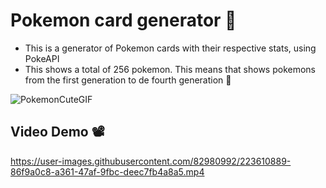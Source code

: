 # Pokemon card generator 🤖
 - This is a generator of Pokemon cards with their respective stats, using PokeAPI
 - This shows a total of 256 pokemon. This means that shows pokemons from the first generation to de fourth generation :eyes:
 
 ![PokemonCuteGIF](https://user-images.githubusercontent.com/82980992/223611232-cf87711a-54e0-4b6c-80e6-eec684e960d7.gif)

 
 ## Video Demo 📽️
 
 https://user-images.githubusercontent.com/82980992/223610889-86f9a0c8-a361-47af-9fbc-deec7fb4a8a5.mp4
